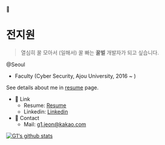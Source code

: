 :bee:
# 전지원

> 열심히 꿀 모아서 (일해서) 꿀 빠는 **꿀벌** 개발자가 되고 싶습니다.

@Seoul
- Faculty (Cyber Security, Ajou University, 2016 ~ )

See details about me in [resume](https://g1tommy.me/resume) page.

- 🔗 Link
  - Resume: [Resume](https://github.com/g1-tommy/resume)
  - Linkedin: [Linkedin](https://www.linkedin.com/in/jiwon-jeon-835817125/)
- 💬 Contact
  - Mail: g1.jeon@kakao.com

[![G1's github stats](https://github-readme-stats.vercel.app/api?username=g1-tommy)](https://github.com/anuraghazra/github-readme-stats)
